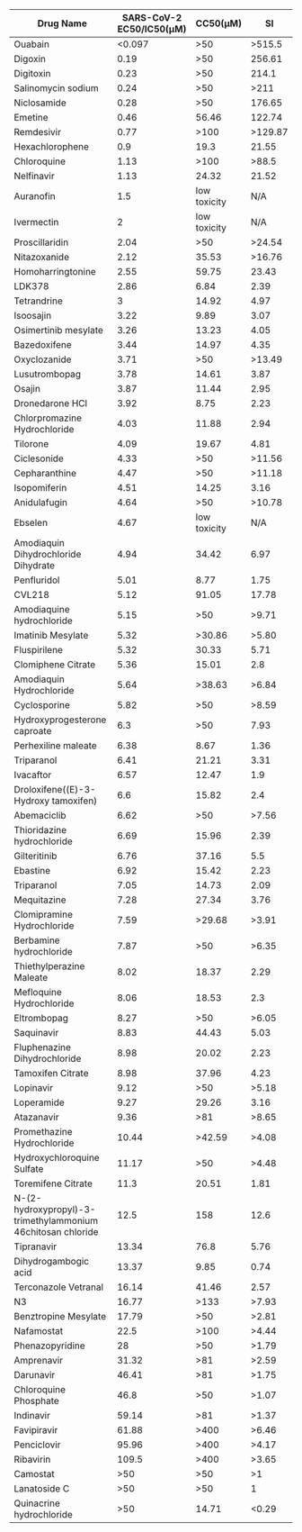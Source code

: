 |  ﻿ Drug Name       |  SARS-CoV-2 EC50/IC50(μM)   |  CC50(μM)    |  SI     | 
| ---- | --- | --- | --- | 
|   Ouabain    | <0.097  |  >50    |  >515.5     | 
|   Digoxin    | 0.19  |  >50    | 256.61  | 
|   Digitoxin      | 0.23  |  >50    | 214.1  | 
|   Salinomycin sodium     | 0.24  |  >50    |  >211       | 
|   Niclosamide    | 0.28  |  >50    | 176.65  | 
|  Emetine  | 0.46  | 56.46  | 122.74  | 
|   Remdesivir     | 0.77  |  >100       |  >129.87    | 
|   Hexachlorophene    | 0.9  | 19.3  | 21.55  | 
|   Chloroquine    | 1.13  |  >100       |  >88.5      | 
|  Nelfinavir  | 1.13  | 24.32  | 21.52  | 
|  Auranofin  | 1.5  | low toxicity   | N/A  | 
|  Ivermectin   | 2  | low toxicity   | N/A  | 
|   Proscillaridin     | 2.04  |  >50    |  >24.54     | 
|   Nitazoxanide       | 2.12  | 35.53  |  >16.76     | 
|  Homoharringtonine  | 2.55  | 59.75  | 23.43  | 
|   LDK378     | 2.86  | 6.84  | 2.39  | 
|   Tetrandrine    | 3  | 14.92  | 4.97  | 
|   Isoosajin      | 3.22  | 9.89  | 3.07  | 
|   Osimertinib mesylate       | 3.26  | 13.23  | 4.05  | 
|   Bazedoxifene       | 3.44  | 14.97  | 4.35  | 
|   Oxyclozanide       | 3.71  |  >50    |  >13.49     | 
|   Lusutrombopag      | 3.78  | 14.61  | 3.87  | 
|   Osajin     | 3.87  | 11.44  | 2.95  | 
|   Dronedarone HCl    | 3.92  | 8.75  | 2.23  | 
|   Chlorpromazine Hydrochloride       | 4.03  | 11.88  | 2.94  | 
|   Tilorone       | 4.09  | 19.67  | 4.81  | 
|   Ciclesonide    | 4.33  |  >50    |  >11.56     | 
|   Cepharanthine      | 4.47  |  >50    |  >11.18     | 
|   Isopomiferin       | 4.51  | 14.25  | 3.16  | 
|   Anidulafugin       | 4.64  |  >50    |  >10.78     | 
|  Ebselen  | 4.67  | low toxicity   | N/A  | 
|   Amodiaquin Dihydrochloride Dihydrate       | 4.94  | 34.42  | 6.97  | 
|   Penfluridol    | 5.01  | 8.77  | 1.75  | 
|   CVL218     | 5.12  | 91.05  | 17.78  | 
|   Amodiaquine hydrochloride      | 5.15  |  >50    |  >9.71      | 
|   Imatinib Mesylate      | 5.32  |  >30.86     |  >5.80      | 
|   Fluspirilene       | 5.32  | 30.33  | 5.71  | 
|   Clomiphene Citrate     | 5.36  | 15.01  | 2.8  | 
|   Amodiaquin Hydrochloride       | 5.64  |  >38.63     |  >6.84      | 
|   Cyclosporine       | 5.82  |  >50    |  >8.59      | 
|   Hydroxyprogesterone caproate       | 6.3  |  >50    | 7.93  | 
|   Perhexiline maleate    | 6.38  | 8.67  | 1.36  | 
|   Triparanol     | 6.41  | 21.21  | 3.31  | 
|   Ivacaftor      | 6.57  | 12.47  | 1.9  | 
|   Droloxifene((E)-3-Hydroxy tamoxifen)       | 6.6  | 15.82  | 2.4  | 
|   Abemaciclib    | 6.62  |  >50    |  >7.56      | 
|   Thioridazine hydrochloride     | 6.69  | 15.96  | 2.39  | 
|   Gilteritinib       | 6.76  | 37.16  | 5.5  | 
|   Ebastine       | 6.92  | 15.42  | 2.23  | 
|   Triparanol     | 7.05  | 14.73  | 2.09  | 
|   Mequitazine    | 7.28  | 27.34  | 3.76  | 
|   Clomipramine Hydrochloride     | 7.59  |  >29.68     |  >3.91      | 
|   Berbamine hydrochloride    | 7.87  |  >50    |  >6.35      | 
|   Thiethylperazine Maleate       | 8.02  | 18.37  | 2.29  | 
|   Mefloquine Hydrochloride       | 8.06  | 18.53  | 2.3  | 
|   Eltrombopag    | 8.27  |  >50    |  >6.05      | 
|  Saquinavir  | 8.83  | 44.43  | 5.03  | 
|   Fluphenazine Dihydrochloride       | 8.98  | 20.02  | 2.23  | 
|   Tamoxifen Citrate      | 8.98  | 37.96  | 4.23  | 
|   Lopinavir      | 9.12  |  >50    |  >5.18      | 
|   Loperamide     | 9.27  | 29.26  | 3.16  | 
|   Atazanavir     | 9.36  |  >81    |  >8.65      | 
|   Promethazine Hydrochloride     | 10.44  |  >42.59     |  >4.08      | 
|   Hydroxychloroquine Sulfate     | 11.17  |  >50    |  >4.48      | 
|   Toremifene Citrate     | 11.3  | 20.51  | 1.81  | 
|   N-(2-hydroxypropyl)-3-trimethylammonium 46chitosan  chloride       | 12.5  | 158  | 12.6  | 
|  Tipranavir  | 13.34  | 76.8  | 5.76  | 
|   Dihydrogambogic acid       | 13.37  | 9.85  | 0.74  | 
|   Terconazole Vetranal       | 16.14  | 41.46  | 2.57  | 
|  N3  | 16.77  | >133  | >7.93  | 
|   Benztropine Mesylate       | 17.79  |  >50    |  >2.81      | 
|   Nafamostat     | 22.5  |  >100       |  >4.44      | 
|   Phenazopyridine    | 28  |  >50    |  >1.79      | 
|  Amprenavir  | 31.32  | >81  | >2.59  | 
|  Darunavir   | 46.41  | >81  | >1.75  | 
|   Chloroquine Phosphate      | 46.8  |  >50    |  >1.07      | 
|  Indinavir  | 59.14  | >81  | >1.37  | 
|   Favipiravir    | 61.88  |  >400       |  >6.46      | 
|   Penciclovir    | 95.96  |  >400       |  >4.17      | 
|   Ribavirin      | 109.5  |  >400       |  >3.65      | 
|   Camostat       |  >50    |  >50    |  >1     | 
|   Lanatoside C       |  >50    |  >50    | 1  | 
|   Quinacrine hydrochloride       |  >50    | 14.71  |  <0.29      | 

